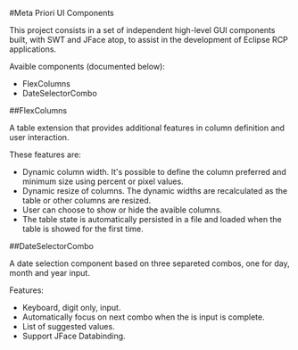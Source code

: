 #Meta Priori UI Components

This project consists in a set of independent high-level GUI components built,
with SWT and JFace atop, to assist in the development of Eclipse RCP applications.

Avaible components (documented below):

* FlexColumns
* DateSelectorCombo


##FlexColumns

   A table extension that provides additional features in column definition and user interaction.

   These features are:
   
   * Dynamic column width. It's possible to define the column preferred and minimum size using percent or pixel values.
   * Dynamic resize of columns. The dynamic widths are recalculated as the table or other columns are resized.
   * User can choose to show or hide the avaible columns.
   * The table state is automatically persisted in a file and loaded when the table is showed for the first time.

##DateSelectorCombo

   A date selection component based on three separeted combos, one for day, month and year input.

   Features:
   
   * Keyboard, digit only, input.
   * Automatically focus on next combo when the is input is complete.
   * List of suggested values.
   * Support JFace Databinding.
